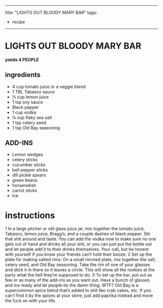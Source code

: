 	
---
title: "LIGHTS OUT BLOODY MARY BAR"
tags:
  - recipe
---

# LIGHTS OUT BLOODY MARY BAR
#### yields  4 PEOPLE

## ingredients
* 4 cup tomato juice or a veggie blend
* 1 TBL Tabasco sauce
* ½ cup lemon juice
* 1 tsp soy sauce
* Black pepper
* 1 cup vodka
* ¼ cup flaky sea salt
* 1 tsp celery seed
* 1 tsp Old Bay seasoning

## ADD-INS
* Lemon wedges
* celery sticks
* cucumber sticks
* bell pepper sticks
* dill pickle spears
* green beans
* horseradish
* carrot sticks
* Ice


# instructions
1 In a large pitcher or old glass juice jar, mix together the tomato juice, Tabasco, lemon juice, Bragg’s, and a couple dashes of black pepper. Stir that shit around and taste. You can add the vodka now to make sure no one gets out of hand and drinks all your shit, or you can just put the bottle out and let people add it to their drinks themselves. Your call, but be honest with yourself if you know your friends can’t hold their booze.
2 Set up the plate for making salted rims: On a small rimmed plate, mix together the salt, celery seed, and Old Bay seasoning. Take the rim of one of your glasses and stick it in there so it leaves a circle. This will show all the rookies at the party what the hell they’re supposed to do.
3 To set up the bar, put out as few or as many of the add-ins as you want out. Have a bunch of glasses and ice ready and let people do the damn thing.
WTF?
Old Bay is a supercommon spice blend that’s added to shit like crab cakes, etc. If you can’t find it by the spices at your store, just add paprika instead and move the fuck on with your life.
	
	
